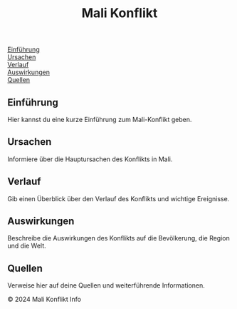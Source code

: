 <html>
<body>
    <header>
        <h1>Mali Konflikt</h1>
    </header>
    <nav>
        <a href="#einführung">Einführung</a> <br>
        <a href="#ursachen">Ursachen</a> <br>
        <a href="#verlauf">Verlauf</a> <br>
        <a href="#auswirkungen">Auswirkungen</a> <br>
        <a href="#quellen">Quellen</a>
    </nav>
    <main>
        <section id="einführung">
            <h2>Einführung</h2>
            <p>Hier kannst du eine kurze Einführung zum Mali-Konflikt geben.</p>
        </section>
        <section id="ursachen">
            <h2>Ursachen</h2>
            <p>Informiere über die Hauptursachen des Konflikts in Mali.</p>
        </section>
        <section id="verlauf">
            <h2>Verlauf</h2>
            <p>Gib einen Überblick über den Verlauf des Konflikts und wichtige Ereignisse.</p>
        </section>
        <section id="auswirkungen">
            <h2>Auswirkungen</h2>
            <p>Beschreibe die Auswirkungen des Konflikts auf die Bevölkerung, die Region und die Welt.</p>
        </section>
        <section id="quellen">
            <h2>Quellen</h2>
            <p>Verweise hier auf deine Quellen und weiterführende Informationen.</p>
        </section>
    </main>
    <footer>
        <p>&copy; 2024 Mali Konflikt Info</p>
    </footer>
</body>
</html>
